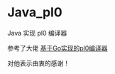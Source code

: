 # Java_pl0
Java 实现 pl0 编译器

参考了大佬 [基于Go实现的pl0编译器](https://github.com/Trouvaille0198/Go-pl0-compiler)

对他表示由衷的感谢！
